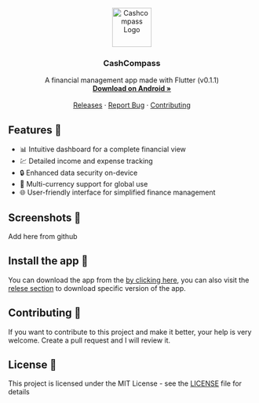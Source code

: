 <!-- PROJECT LOGO -->
<br />
<div align="center">
  <a href="https://github.com/tuhinpal/cash_compass">
    <img src="https://raw.githubusercontent.com/tuhinpal/cash_compass/main/assets/images/icon.png" alt="Cashcompass Logo" width="80" height="80">
  </a>

  <h3 align="center">CashCompass</h3>

  <p align="center">
    A financial management app made with Flutter (v0.1.1)
    <br />
    <a href="https://github.com/tuhinpal/cash_compass/releases/download/v0.1.1/app-release.apk"><strong>Download on Android »</strong></a>
    <br />
    <br />
    <a href="https://github.com/tuhinpal/cash_compass/releases">Releases</a>
    ·
    <a href="https://github.com/tuhinpal/cash_compass/issues">Report Bug</a>
    ·
    <a href="#contributing-🤝" >Contributing</a>
  </p>
</div>

## Features 💪

- 📊 Intuitive dashboard for a complete financial view
- 💹 Detailed income and expense tracking
- 🔒 Enhanced data security on-device
- 💱 Multi-currency support for global use
- 🌐 User-friendly interface for simplified finance management

## Screenshots 📸

Add here from github

## Install the app 🚀

You can download the app from the [by clicking here](https://github.com/tuhinpal/cash_compass/releases/download/v0.1.1/app-release.apk), you can also visit the [relese section](https://github.com/tuhinpal/cash_compass/releases) to download specific version of the app.

## Contributing 🤝

If you want to contribute to this project and make it better, your help is very welcome. Create a pull request and I will review it.

## License 📝

This project is licensed under the MIT License - see the [LICENSE](LICENSE) file for details
